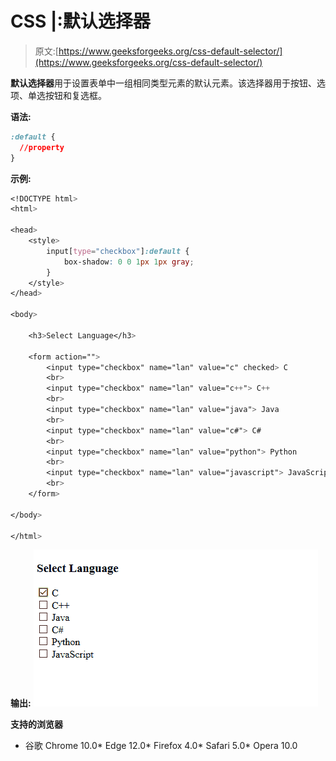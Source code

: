 # CSS |:默认选择器

> 原文:[https://www.geeksforgeeks.org/css-default-selector/](https://www.geeksforgeeks.org/css-default-selector/)

**默认选择器**用于设置表单中一组相同类型元素的默认元素。该选择器用于按钮、选项、单选按钮和复选框。

**语法:**

```css
:default {
  //property
}

```

**示例:**

```css
<!DOCTYPE html>
<html>

<head>
    <style>
        input[type="checkbox"]:default {
            box-shadow: 0 0 1px 1px gray;
        }
    </style>
</head>

<body>

    <h3>Select Language</h3>

    <form action="">
        <input type="checkbox" name="lan" value="c" checked> C
        <br>
        <input type="checkbox" name="lan" value="c++"> C++
        <br>
        <input type="checkbox" name="lan" value="java"> Java
        <br>
        <input type="checkbox" name="lan" value="c#"> C#
        <br>
        <input type="checkbox" name="lan" value="python"> Python
        <br>
        <input type="checkbox" name="lan" value="javascript"> JavaScript
        <br>
    </form>

</body>

</html>
```

**输出:**
![](img/e463620a18891fe491bc953962744c26.png)

**支持的浏览器**

*   谷歌 Chrome 10.0*   Edge 12.0*   Firefox 4.0*   Safari 5.0*   Opera 10.0